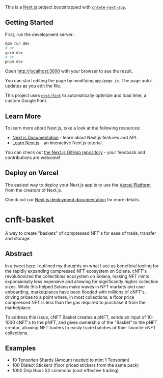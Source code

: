 This is a [Next.js](https://nextjs.org/) project bootstrapped with [`create-next-app`](https://github.com/vercel/next.js/tree/canary/packages/create-next-app).

## Getting Started

First, run the development server:

```bash
npm run dev
# or
yarn dev
# or
pnpm dev
```

Open [http://localhost:3000](http://localhost:3000) with your browser to see the result.

You can start editing the page by modifying `app/page.js`. The page auto-updates as you edit the file.

This project uses [`next/font`](https://nextjs.org/docs/basic-features/font-optimization) to automatically optimize and load Inter, a custom Google Font.

## Learn More

To learn more about Next.js, take a look at the following resources:

- [Next.js Documentation](https://nextjs.org/docs) - learn about Next.js features and API.
- [Learn Next.js](https://nextjs.org/learn) - an interactive Next.js tutorial.

You can check out [the Next.js GitHub repository](https://github.com/vercel/next.js/) - your feedback and contributions are welcome!

## Deploy on Vercel

The easiest way to deploy your Next.js app is to use the [Vercel Platform](https://vercel.com/new?utm_medium=default-template&filter=next.js&utm_source=create-next-app&utm_campaign=create-next-app-readme) from the creators of Next.js.

Check out our [Next.js deployment documentation](https://nextjs.org/docs/deployment) for more details.


# cnft-basket
A way to create "baskets" of compressed NFT's for ease of trade, transfer and storage. 

## Abstract
In a tweet [here](https://twitter.com/0xMetaLight/status/1688198505599246337?s=20) I outlined my thoughts on what I see as beneficial tooling for the rapidly expanding compressed NFT ecosystem on Solana. cNFT's revolutionized the collectibles ecosystem on Solana, making NFT mints exponsionally less expensive and allowing for significantly higher collection sizes. While this helped Solana make waves in NFT markets and user onboarding, marketplaces have been flooded with millions of cNFT's, driving prices to a point where, in most collections, a floor price compressed NFT is less than the gas required to purchase it from the marketplace. 

To address this issue, cNFT Basket creates a pNFT, sends an input of 10-1000 cNFT's to the pNFT, and gives ownership of the "Basket" to the pNFT creator, allowing NFT traders to easily trade batches of thier favorite cNFT collections. 

## Examples
- 10 Tensorian Shards (Amount needed to mint 1 Tensorian)
- 100 Dialect Stickers (floor priced stickers from the same pack)
- 1000 Drip Haus S2 commons (cost effective trading) 

